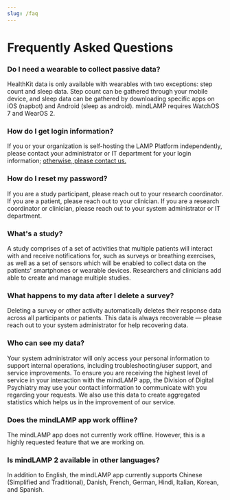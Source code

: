 ```yaml
---
slug: /faq
---
```


# Frequently Asked Questions

### Do I need a wearable to collect passive data?

HealthKit data is only available with wearables with two exceptions: step count and sleep data. Step count can be gathered through your mobile device, and sleep data can be gathered by downloading specific apps on iOS (napbot) and Android (sleep as android). mindLAMP requires WatchOS 7 and WearOS 2.

### How do I get login information?

If you or your organization is self-hosting the LAMP Platform independently, please contact your administrator or IT department for your login information; [otherwise, please contact us.](mailto:team@digitalpsych.org)

### How do I reset my password?

If you are a study participant, please reach out to your research coordinator. If you are a patient, please reach out to your clinician. If you are a research coordinator or clinician, please reach out to your system administrator or IT department. 

### What's a study?

A study comprises of a set of activities that multiple patients will interact with and receive notifications for, such as surveys or breathing exercises, as well as a set of sensors which will be enabled to collect data on the patients' smartphones or wearable devices. Researchers and clinicians add able to create and manage multiple studies.

### What happens to my data after I delete a survey?

Deleting a survey or other activity automatically deletes their response data across all participants or patients. This data is always recoverable — please reach out to your system administrator for help recovering data.

### Who can see my data?

Your system administrator will only access your personal information to support internal operations, including troubleshooting/user support, and service improvements. To ensure you are receiving the highest level of service in your interaction with the mindLAMP app, the Division of Digital Psychiatry may use your contact information to communicate with you regarding your requests. We also use this data to create aggregated statistics which helps us in the improvement of our service.

### Does the mindLAMP app work offline?

The mindLAMP app does not currently work offline. However, this is a highly requested feature that we are working on.

### Is mindLAMP 2 available in other languages?

In addition to English, the mindLAMP app currently supports Chinese (Simplified and Traditional), Danish, French, German, Hindi, Italian, Korean, and Spanish.